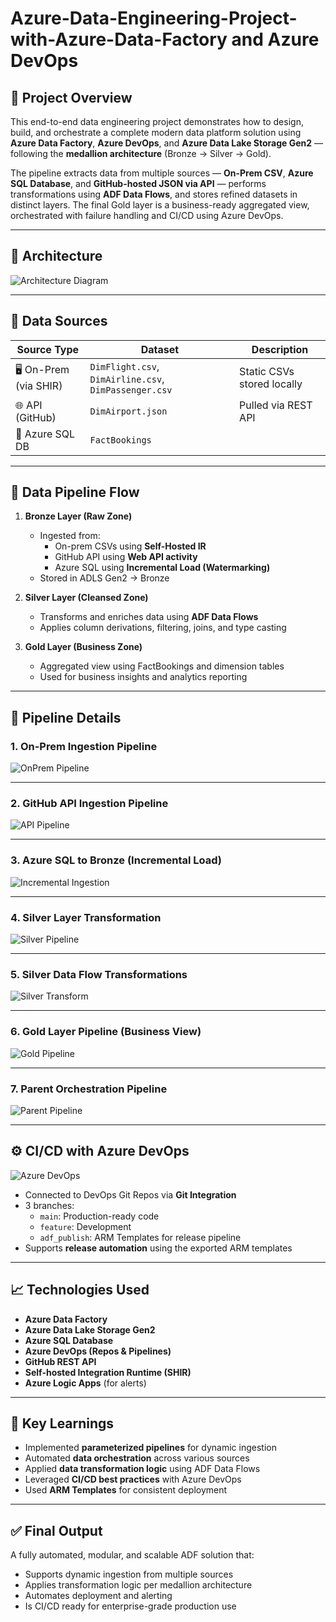 # Azure-Data-Engineering-Project-with-Azure-Data-Factory and Azure DevOps

## 🚀 Project Overview

This end-to-end data engineering project demonstrates how to design, build, and orchestrate a complete modern data platform solution using **Azure Data Factory**, **Azure DevOps**, and **Azure Data Lake Storage Gen2** — following the **medallion architecture** (Bronze → Silver → Gold).

The pipeline extracts data from multiple sources — **On-Prem CSV**, **Azure SQL Database**, and **GitHub-hosted JSON via API** — performs transformations using **ADF Data Flows**, and stores refined datasets in distinct layers. The final Gold layer is a business-ready aggregated view, orchestrated with failure handling and CI/CD using Azure DevOps.

---

## 📌 Architecture

![Architecture Diagram](./assets/Screenshot%202025-08-01%20185222.png)

---

## 📂 Data Sources

| Source Type | Dataset | Description |
|------------|---------|-------------|
| 🖥️ On-Prem (via SHIR) | `DimFlight.csv`, `DimAirline.csv`, `DimPassenger.csv` | Static CSVs stored locally |
| 🌐 API (GitHub) | `DimAirport.json` | Pulled via REST API |
| 💾 Azure SQL DB | `FactBookings` | 

---

## 🔁 Data Pipeline Flow

1. **Bronze Layer (Raw Zone)**  
   - Ingested from:
     - On-prem CSVs using **Self-Hosted IR**
     - GitHub API using **Web API activity**
     - Azure SQL using **Incremental Load (Watermarking)**  
   - Stored in ADLS Gen2 → Bronze

2. **Silver Layer (Cleansed Zone)**  
   - Transforms and enriches data using **ADF Data Flows**
   - Applies column derivations, filtering, joins, and type casting

3. **Gold Layer (Business Zone)**  
   - Aggregated view using FactBookings and dimension tables
   - Used for business insights and analytics reporting

---

## 📌 Pipeline Details

### 1. On-Prem Ingestion Pipeline

![OnPrem Pipeline](https://github.com/jotstolu/Azure-Data-Engineering-Project-with-Azure-Data-Factory-and-Azure-DevOps/blob/main/images/Onprem%20data%20migration%20pipeline.png?raw=true)

---

### 2. GitHub API Ingestion Pipeline

![API Pipeline](./assets/e3deaa85-4d1c-4124-b134-790fd9bb0916.png)

---

### 3. Azure SQL to Bronze (Incremental Load)

![Incremental Ingestion](./assets/28951cef-e92a-4f36-9b81-73206e688117.png)

---

### 4. Silver Layer Transformation

![Silver Pipeline](./assets/7f5c30e8-4f53-4bdd-80ab-d8aa959579db.png)

---

### 5. Silver Data Flow Transformations

![Silver Transform](./assets/df76d81e-9583-48ba-ba5e-e5fb39eed5fb.png)

---

### 6. Gold Layer Pipeline (Business View)

![Gold Pipeline](./assets/93b7887e-5ca6-49cc-aa09-cc6775c3d1a8.png)

---

### 7. Parent Orchestration Pipeline

![Parent Pipeline](./assets/dfdc49ad-bb89-4421-a66a-6d3ed5dbb96d.png)

---

## ⚙️ CI/CD with Azure DevOps

![Azure DevOps](./assets/ae429a0f-9023-4615-9f34-60b3b6a285ef.png)

- Connected to DevOps Git Repos via **Git Integration**
- 3 branches:
  - `main`: Production-ready code
  - `feature`: Development
  - `adf_publish`: ARM Templates for release pipeline
- Supports **release automation** using the exported ARM templates

---

## 📈 Technologies Used

- **Azure Data Factory**
- **Azure Data Lake Storage Gen2**
- **Azure SQL Database**
- **Azure DevOps (Repos & Pipelines)**
- **GitHub REST API**
- **Self-hosted Integration Runtime (SHIR)**
- **Azure Logic Apps** (for alerts)

---

## 🧠 Key Learnings

- Implemented **parameterized pipelines** for dynamic ingestion
- Automated **data orchestration** across various sources
- Applied **data transformation logic** using ADF Data Flows
- Leveraged **CI/CD best practices** with Azure DevOps
- Used **ARM Templates** for consistent deployment

---

## ✅ Final Output

A fully automated, modular, and scalable ADF solution that:
- Supports dynamic ingestion from multiple sources
- Applies transformation logic per medallion architecture
- Automates deployment and alerting
- Is CI/CD ready for enterprise-grade production use



